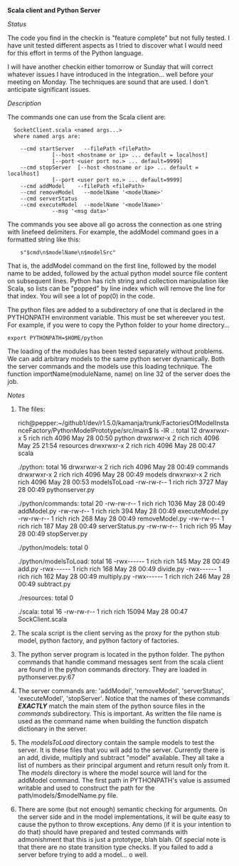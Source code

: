 **Scala client and Python Server**

_Status_

The code you find in the checkin is "feature complete" but not fully tested.  I have unit tested different aspects as I tried to discover what I would need for this effort in terms of the Python language.  

I will have another checkin either tomorrow or Sunday that will correct whatever issues I have introduced in the integration... well before your meeting on Monday.  The techniques are sound that are used.  I don't anticipate significant issues.

_Description_

The commands one can use from the Scala client are:

	  SocketClient.scala <named args...> 
	  where named args are:

	    --cmd startServer   --filePath <filePath> 
	              [--host <hostname or ip> ... default = localhost]
	              [--port <user port no.> ... default=9999]
	    --cmd stopServer  [--host <hostname or ip> ... default = localhost] 
	              [--port <user port no.> ... default=9999]
	    --cmd addModel    --filePath <filePath>
	    --cmd removeModel   --modelName '<modelName>'
	    --cmd serverStatus
	    --cmd executeModel  --modelName '<modelName>' 
	              --msg '<msg data>'

The commands you see above all go across the connection as one string with linefeed delimiters.  For example, the addModel command goes in a formatted string like this:

		s"$cmd\n$modelName\n$modelSrc"

That is, the addModel command on the first line, followed by the model name to be added, followed by the actual python model source file content on subsequent lines.  Python has rich string and collection manipulation like Scala, so lists can be "popped" by line index which will remove the line for that index.  You will see a lot of pop(0) in the code.

The python files are added to a subdirectory of one that is declared in the PYTHONPATH environment variable.  This must be set whereever you test.  For example, if you were to copy the Python folder to your home directory...

	export PYTHONPATH=$HOME/python

The loading of the modules has been tested separately without problems.  We can add arbitrary models to the same python server dynamically.  Both the server commands and the models use this loading technique.  The function importName(moduleName, name) on line 32 of the server does the job.

_Notes_

1) The files:

	rich@pepper:~/github1/dev/r1.5.0/kamanja/trunk/FactoriesOfModelInstanceFactory/PythonModelPrototype/src/main$ ls -lR
	.:
	total 12
	drwxrwxr-x 5 rich rich 4096 May 28 00:50 python
	drwxrwxr-x 2 rich rich 4096 May 25 21:54 resources
	drwxrwxr-x 2 rich rich 4096 May 28 00:47 scala

	./python:
	total 16
	drwxrwxr-x 2 rich rich 4096 May 28 00:49 commands
	drwxrwxr-x 2 rich rich 4096 May 28 00:49 models
	drwxrwxr-x 2 rich rich 4096 May 28 00:53 modelsToLoad
	-rw-rw-r-- 1 rich rich 3727 May 28 00:49 pythonserver.py

	./python/commands:
	total 20
	-rw-rw-r-- 1 rich rich 1036 May 28 00:49 addModel.py
	-rw-rw-r-- 1 rich rich  394 May 28 00:49 executeModel.py
	-rw-rw-r-- 1 rich rich  268 May 28 00:49 removeModel.py
	-rw-rw-r-- 1 rich rich  187 May 28 00:49 serverStatus.py
	-rw-rw-r-- 1 rich rich   95 May 28 00:49 stopServer.py

	./python/models:
	total 0

	./python/modelsToLoad:
	total 16
	-rwx------ 1 rich rich 145 May 28 00:49 add.py
	-rwx------ 1 rich rich 168 May 28 00:49 divide.py
	-rwx------ 1 rich rich 162 May 28 00:49 multiply.py
	-rwx------ 1 rich rich 246 May 28 00:49 subtract.py

	./resources:
	total 0

	./scala:
	total 16
	-rw-rw-r-- 1 rich rich 15094 May 28 00:47 SockClient.scala

2) The scala script is the client serving as the proxy for the python stub model, python factory, and python factory of factories.

3) The python server program is located in the python folder.  The python commands that handle command messages sent from the scala client are found in the python commands directory.  They are loaded in pythonserver.py:67

4) The server commands are: 'addModel', 'removeModel', 'serverStatus', 'executeModel', 'stopServer'.  Notice that the names of these commands **_EXACTLY_** match the main stem of the python source files in the _commands_ subdirectory.  This is important.  As written the file name is used as the command name when building the function dispatch dictionary in the server.

5) The _modelsToLoad_ directory contain the sample models to test the server.  It is these files that you will add to the server.  Currently there is an add, divide, multiply and subtract "model" available.  They all take a list of numbers as their principal argument and return result only from it.  The _models_ directory is where the model source will land for the addModel command.  The first path in PYTHONPATH's value is assumed writable and used to construct the path for the path/models/$modelName.py file.

6) There are some (but not enough) semantic checking for arguments.  On the server side and in the model implementations, it will be quite easy to cause the python to throw exceptions.  Any demo (if it is your intention to do that) should have prepared and tested commands with admonishment that this is just a prototype, blah blah.  Of special note is that there are no state transition type checks.  If you failed to add a server before trying to add a model... o well.


